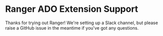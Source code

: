 # Ranger ADO Extension Support

Thanks for trying out Ranger! We're setting up a Slack channel, but please raise a GitHub issue in the meantime if you've got any questions.
